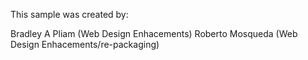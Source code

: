 This sample was created by:

Bradley A Pliam (Web Design Enhacements)
Roberto Mosqueda (Web Design Enhacements/re-packaging)

